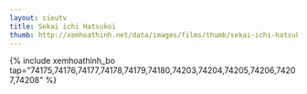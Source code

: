 ```yaml
---
layout: sieutv
title: Sekai ichi Hatsukoi
thumb: http://xemhoathinh.net/data/images/films/thumb/sekai-ichi-hatsukoi-sekai-ichi-hatsukoi-2012.jpg
---
```

{% include xemhoathinh_bo tap="74175,74176,74177,74178,74179,74180,74203,74204,74205,74206,74207,74208" %} 
